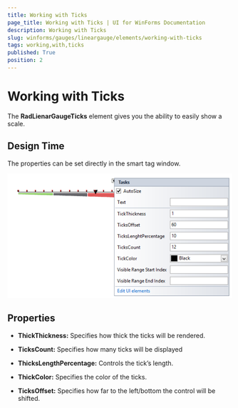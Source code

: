 ```yaml
---
title: Working with Ticks
page_title: Working with Ticks | UI for WinForms Documentation
description: Working with Ticks
slug: winforms/gauges/lineargauge/elements/working-with-ticks
tags: working,with,ticks
published: True
position: 2
---
```


# Working with Ticks
 
The __RadLienarGaugeTicks__ element gives you the ability to easily show a scale.
     

## Design Time

The properties can be set directly in the smart tag window.

![lineargauge-elements-working-with-ticks 001](images/lineargauge-elements-working-with-ticks001.png)

## Properties

* __ThickThickness:__ Specifies how thick the ticks will be rendered.
            

* __TicksCount:__ Specifies how many ticks will be displayed
            

* __ThicksLengthPercentage:__ Controls the tick’s length.
            

* __ThickColor:__ Specifies the color of the ticks.
            

* __TicksOffset:__ Specifies how far to the left/bottom the control will be shifted.
            
